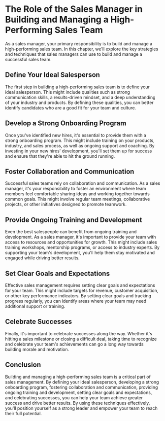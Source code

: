 The Role of the Sales Manager in Building and Managing a High-Performing Sales Team
==================================================================================================================================================

As a sales manager, your primary responsibility is to build and manage a high-performing sales team. In this chapter, we'll explore the key strategies and techniques that sales managers can use to build and manage a successful sales team.

Define Your Ideal Salesperson
-----------------------------

The first step in building a high-performing sales team is to define your ideal salesperson. This might include qualities such as strong communication skills, a results-driven mindset, and a deep understanding of your industry and products. By defining these qualities, you can better identify candidates who are a good fit for your team and culture.

Develop a Strong Onboarding Program
-----------------------------------

Once you've identified new hires, it's essential to provide them with a strong onboarding program. This might include training on your products, industry, and sales process, as well as ongoing support and coaching. By investing in your new hires' development, you'll set them up for success and ensure that they're able to hit the ground running.

Foster Collaboration and Communication
--------------------------------------

Successful sales teams rely on collaboration and communication. As a sales manager, it's your responsibility to foster an environment where team members feel comfortable sharing ideas and working together towards common goals. This might involve regular team meetings, collaborative projects, or other initiatives designed to promote teamwork.

Provide Ongoing Training and Development
----------------------------------------

Even the best salespeople can benefit from ongoing training and development. As a sales manager, it's important to provide your team with access to resources and opportunities for growth. This might include sales training workshops, mentorship programs, or access to industry experts. By supporting your team's development, you'll help them stay motivated and engaged while driving better results.

Set Clear Goals and Expectations
--------------------------------

Effective sales management requires setting clear goals and expectations for your team. This might include targets for revenue, customer acquisition, or other key performance indicators. By setting clear goals and tracking progress regularly, you can identify areas where your team may need additional support or training.

Celebrate Successes
-------------------

Finally, it's important to celebrate successes along the way. Whether it's hitting a sales milestone or closing a difficult deal, taking time to recognize and celebrate your team's achievements can go a long way towards building morale and motivation.

Conclusion
----------

Building and managing a high-performing sales team is a critical part of sales management. By defining your ideal salesperson, developing a strong onboarding program, fostering collaboration and communication, providing ongoing training and development, setting clear goals and expectations, and celebrating successes, you can help your team achieve greater success and drive better results. By using these techniques effectively, you'll position yourself as a strong leader and empower your team to reach their full potential.


